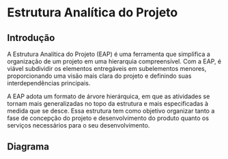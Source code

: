 # Estrutura Analítica do Projeto

## Introdução

A Estrutura Analítica do Projeto (EAP) é uma ferramenta que simplifica a organização de um projeto em uma hierarquia compreensível. Com a EAP, é viável subdividir os elementos entregáveis em subelementos menores, proporcionando uma visão mais clara do projeto e definindo suas interdependências principais.

A EAP adota um formato de árvore hierárquica, em que as atividades se tornam mais generalizadas no topo da estrutura e mais especificadas à medida que se desce. Essa estrutura tem como objetivo organizar tanto a fase de concepção do projeto e desenvolvimento do produto quanto os serviços necessários para o seu desenvolvimento.

## Diagrama